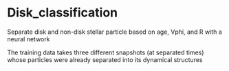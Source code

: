 # Disk_classification
Separate disk and non-disk stellar particle based on age, Vphi,  and R
with a neural network

The training data takes three different snapshots (at separated times) whose particles were already separated into its dynamical structures
